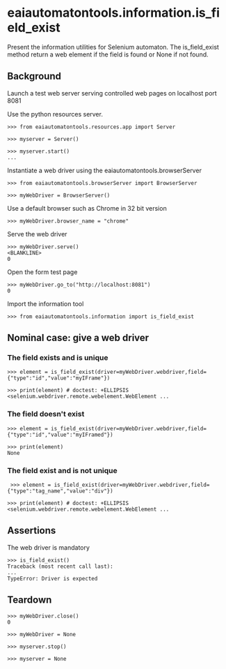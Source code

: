 # eaiautomatontools.information.is_field_exist

Present the information utilities for Selenium automaton.
The is_field_exist method return a web element if the field is found or None if not found.


## Background

Launch a test web server serving controlled web pages on localhost port 8081

Use the python resources server.

    >>> from eaiautomatontools.resources.app import Server

    >>> myserver = Server()

    >>> myserver.start()
    ...

Instantiate a web driver using the eaiautomatontools.browserServer

    >>> from eaiautomatontools.browserServer import BrowserServer

    >>> myWebDriver = BrowserServer()

Use a default browser such as Chrome in 32 bit version

    >>> myWebDriver.browser_name = "chrome"

Serve the web driver

    >>> myWebDriver.serve()
    <BLANKLINE>
    0
  
  

Open the form test page

    >>> myWebDriver.go_to("http://localhost:8081")
    0

Import the information tool

    >>> from eaiautomatontools.information import is_field_exist


## Nominal case: give a web driver

### The field exists and is unique

    >>> element = is_field_exist(driver=myWebDriver.webdriver,field={"type":"id","value":"myIFrame"})

    >>> print(element) # doctest: +ELLIPSIS
    <selenium.webdriver.remote.webelement.WebElement ...

### The field doesn't exist

    >>> element = is_field_exist(driver=myWebDriver.webdriver,field={"type":"id","value":"myIFramed"})

    >>> print(element)
    None

### The field exist and is not unique

     >>> element = is_field_exist(driver=myWebDriver.webdriver,field={"type":"tag_name","value":"div"})

    >>> print(element) # doctest: +ELLIPSIS
    <selenium.webdriver.remote.webelement.WebElement ...

## Assertions

The web driver is mandatory

    >>> is_field_exist()
    Traceback (most recent call last):
    ...
    TypeError: Driver is expected


## Teardown

    >>> myWebDriver.close()
    0

    >>> myWebDriver = None

    >>> myserver.stop()

    >>> myserver = None
